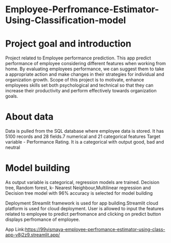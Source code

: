 # Employee-Perfromance-Estimator-Using-Classification-model
# Project goal and introduction

Project related to Employee performance prediction. This app predict performance of employee considering different features when working from home. By evaluating employees performance, we can suggest them to take a appropriate action and make changes in their strategies for individual and  organization growth.
Scope of this project is to motivate, enhance employees skills set both psychological and technical so that they can  increase their productivity and perform effectively towards organization goals.

# About data
Data is pulled from the SQL database where employee data is stored. It has 5100 records and 28 fields.7 numerical and 21 categorical features
Target variable - Performance Rating. It is a categorical with output good, bad and neutral

# Model building
As output variable is categorical, regression models are trained. Decision tree, Random forest, k- Nearest Neighbour,Multilinear regression and Decision tree model with 96% accuracy is selected for model building

Deployment
Streamlit framework is used for app building.Streamlit cloud platform is used for cloud deployment. User is allowed to input the features related to employee to predict perfromance and clicking on predict button displays perfromance of employee.

App Link:https://99vismaya-employee-perfromance-estimator-using-class-app-v8j2z9.streamlit.app/
